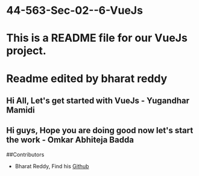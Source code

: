 # 44-563-Sec-02--6-VueJs

# This is a README file for our VueJs project.
# Readme edited by bharat reddy

## Hi All, Let's get started with VueJs - Yugandhar Mamidi

## Hi guys, Hope you are doing good now let's start the work - Omkar Abhiteja Badda

##Contributors

- Bharat Reddy, Find his [Github](https://github.com/bharat-reddy-male)